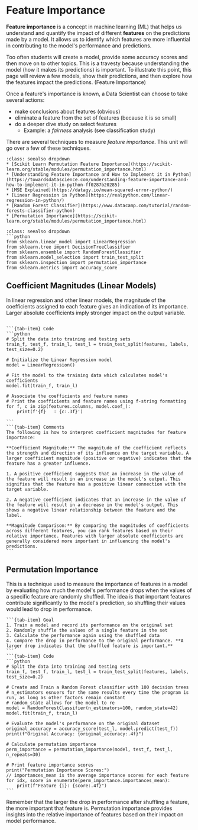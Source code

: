 # Feature Importance 

**Feature importance** is a concept in machine learning (ML) that helps us understand and quantify the impact of 
different **features** on the predictions made by a model. It allows us to identify which features are more 
influential in contributing to the model's performance and predictions.  

Too often students will create a model, provide some accuracy scores and then move on to other topics. This is a travesty
because understanding the model (how it makes its predictions) is important. To illustrate this point, this page will review 
a few models, show their predictions, and then explore how the features impact the predictions. (Feature Importance)   

Once a feature's importance is known, a Data Scientist can choose to take several actions:  
* make conclusions about features (obvious)  
* eliminate a feature from the set of features (because it is so small)   
* do a deeper dive study on select features   
    * Example: a _fairness_ analysis (see classification study)  

There are several techniques to measure _feature importance_. This unit will go over a few of these techniques.  

```{admonition} External Resources
:class: seealso dropdown
* [Scikit Learn Permutation Feature Importance](https://scikit-learn.org/stable/modules/permutation_importance.html)  
* [Understanding Feature Importance and How to Implement it in Python](https://towardsdatascience.com/understanding-feature-importance-and-how-to-implement-it-in-python-ff0287b20285)  
* [MSE Explained](https://datagy.io/mean-squared-error-python/)  
* [Linear Regression in Python](https://realpython.com/linear-regression-in-python/)  
* [Random Forest Classifier](https://www.datacamp.com/tutorial/random-forests-classifier-python)  
* [Permutation Importance](https://scikit-learn.org/stable/modules/permutation_importance.html)  
```

```{admonition} imports
:class: seealso dropdown
```python
from sklearn.linear_model import LinearRegression
from sklearn.tree import DecisionTreeClassifier
from sklearn.ensemble import RandomForestClassifier
from sklearn.model_selection import train_test_split
from sklearn.inspection import permutation_importance
from sklearn.metrics import accuracy_score
```

## Coefficient Magnitudes (Linear Models)
In linear regression and other linear models, the magnitude of the coefficients assigned to each feature gives an indication of its importance. Larger absolute coefficients imply stronger impact on the output variable.

````{tab-set}

```{tab-item} Code
```python
# Split the data into training and testing sets
train_f, test_f, train_l, test_l = train_test_split(features, labels, test_size=0.2)

# Initialize the Linear Regression model
model = LinearRegression()

# Fit the model to the training data which calculates model's coefficients
model.fit(train_f, train_l)

# Associate the coefficients and feature names
# Print the coefficients and feature names using f-string formatting
for f, c in zip(features.columns, model.coef_):
    print(f'{f}   : {c:.3f}')

```
```{tab-item} Comments
The following is how to interpret coefficient magnitudes for feature importance:

**Coefficient Magnitude:** The magnitude of the coefficient reflects the strength and direction of its influence on the target variable. A larger coefficient magnitude (positive or negative) indicates that the feature has a greater influence.

1. A positive coefficient suggests that an increase in the value of the feature will result in an increase in the model's output. This signifies that the feature has a positive linear connection with the target variable.

2. A negative coefficient indicates that an increase in the value of the feature will result in a decrease in the model's output. This shows a negative linear relationship between the feature and the label.

**Magnitude Comparison:** By comparing the magnitudes of coefficients across different features, you can rank features based on their relative importance. Features with larger absolute coefficients are generally considered more important in influencing the model's predictions.
```
````
## Permutation Importance
This is a technique used to measure the importance of features in a model by evaluating how much the model's performance drops when the values of a specific feature are randomly shuffled. The idea is that important features contribute significantly to the model's prediction, so shuffling their values would lead to drop in performance.
````{tab-set}
```{tab-item} Goal
1. Train a model and record its performance on the original set
2. Randomly shuffle the values of a single feature in the set
3. Calculate the performance again using the shuffled data
4. Compare the drop in performance to the original performance. **A larger drop indicates that the shuffled feature is important.**
```
```{tab-item} Code
```python
# Split the data into training and testing sets
train_f, test_f, train_l, test_l = train_test_split(features, labels, test_size=0.2)

# Create and Train a Random Forest classifier with 100 decision trees
# n_estimators esnuers for the same results every time the program is run, as long as other factors remain constant
# random_state allows for the model to re
model = RandomForestClassifier(n_estimators=100, random_state=42)
model.fit(train_f, train_l)

# Evaluate the model's performance on the original dataset
original_accuracy = accuracy_score(test_l, model.predict(test_f))
print(f"Original Accuracy: {original_accuracy:.4f}")

# Calculate permutation importance
perm_importance = permutation_importance(model, test_f, test_l, n_repeats=30)

# Print feature importance scores
print("Permutation Importance Scores:")
// importances_mean is the average importance scores for each feature
for idx, score in enumerate(perm_importance.importances_mean):
    print(f"Feature {i}: {score:.4f}")
```
````
Remember that the larger the drop in performance after shuffling a feature, the more important that feature is. Permutation importance provides insights into the relative importance of features based on their impact on model performance.






